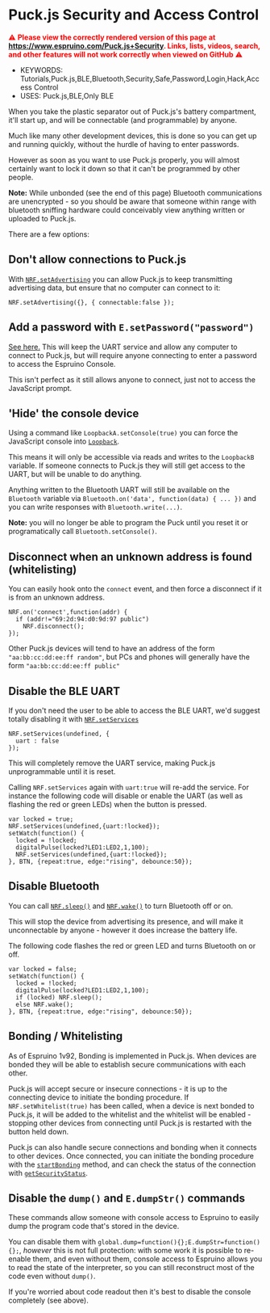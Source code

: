 <!--- Copyright (c) 2016 Gordon Williams, Pur3 Ltd. See the file LICENSE for copying permission. -->
Puck.js Security and Access Control
===================================

<span style="color:red">:warning: **Please view the correctly rendered version of this page at https://www.espruino.com/Puck.js+Security. Links, lists, videos, search, and other features will not work correctly when viewed on GitHub** :warning:</span>

* KEYWORDS: Tutorials,Puck.js,BLE,Bluetooth,Security,Safe,Password,Login,Hack,Access Control
* USES: Puck.js,BLE,Only BLE

When you take the plastic separator out of Puck.js's battery compartment, it'll
start up, and will be connectable (and programmable) by anyone.

Much like many other development devices, this is done so you can get up and
running quickly, without the hurdle of having to enter passwords.

However as soon as you want to use Puck.js properly, you will almost certainly
want to lock it down so that it can't be programmed by other people.

**Note:** While unbonded (see the end of this page) Bluetooth communications
are unencrypted - so you should be aware that someone within range with
bluetooth sniffing hardware could conceivably view anything written or
uploaded to Puck.js.

There are a few options:

## Don't allow connections to Puck.js

With [`NRF.setAdvertising`](http://www.espruino.com/Reference#l_NRF_setAdvertising)
you can allow Puck.js to keep transmitting advertising data, but ensure that no
computer can connect to it:

```
NRF.setAdvertising({}, { connectable:false });
```

## Add a password with `E.setPassword("password")`

[See here.](http://www.espruino.com/Reference#l_E_setPassword) This will keep
the UART service and allow any computer to connect to Puck.js, but will require
anyone connecting to enter a password to access the Espruino Console.

This isn't perfect as it still allows anyone to connect, just not to access
the JavaScript prompt.


## 'Hide' the console device

Using a command like `LoopbackA.setConsole(true)` you can force the JavaScript
console into [`Loopback`](http://www.espruino.com/Reference#l__global_LoopbackA).

This means it will only be accessible via reads and writes to the `LoopbackB`
variable. If someone connects to Puck.js they will still get access to the UART,
but will be unable to do anything.

Anything written to the Bluetooth UART will still be available on the `Bluetooth`
variable via `Bluetooth.on('data', function(data) { ... })` and you can write
responses with `Bluetooth.write(...)`.

**Note:** you will no longer be able to program the Puck until you reset it
or programatically call `Bluetooth.setConsole()`.


## Disconnect when an unknown address is found (whitelisting)

You can easily hook onto the `connect` event, and then force a disconnect if
it is from an unknown address.

```
NRF.on('connect',function(addr) {
  if (addr!="69:2d:94:d0:9d:97 public")
    NRF.disconnect();
});
```

Other Puck.js devices will tend to have an address of the form `"aa:bb:cc:dd:ee:ff random"`,
but PCs and phones will generally have the form `"aa:bb:cc:dd:ee:ff public"`

## Disable the BLE UART

If you don't need the user to be able to access the BLE UART, we'd suggest
totally disabling it with [`NRF.setServices`](http://www.espruino.com/Reference#l_NRF_setServices)

```
NRF.setServices(undefined, {
  uart : false
});
```

This will completely remove the UART service, making Puck.js unprogrammable
until it is reset.

Calling `NRF.setServices` again with `uart:true` will re-add the service. For
instance the following code will disable or enable the UART (as well as flashing
the red or green LEDs) when the button is pressed.

```
var locked = true;
NRF.setServices(undefined,{uart:!locked}­);
setWatch(function() {
  locked = !locked;
  digitalPulse(locked?LED1:LED2,1,100);
  NRF.setServices(undefined,{uart:!locked}­);
}, BTN, {repeat:true, edge:"rising", debounce:50});
```


## Disable Bluetooth

You can call [`NRF.sleep()`](http://www.espruino.com/Reference#l_NRF_sleep) and
[`NRF.wake()`](http://www.espruino.com/Reference#l_NRF_wake) to turn Bluetooth
off or on.

This will stop the device from advertising its presence, and will make it
unconnectable by anyone - however it does increase the battery life.

The following code flashes the red or green LED and turns Bluetooth on or
off.

```
var locked = false;
setWatch(function() {
  locked = !locked;
  digitalPulse(locked?LED1:LED2,1,100);
  if (locked) NRF.sleep();
  else NRF.wake();
}, BTN, {repeat:true, edge:"rising", debounce:50});
```


## Bonding / Whitelisting

As of Espruino 1v92, Bonding is implemented in Puck.js. When devices
are bonded they will be able to establish secure communications with each
other.

Puck.js will accept secure or insecure connections - it is up to the
connecting device to initiate the bonding procedure. If
`NRF.setWhitelist(true)` has been called, when a device is next
bonded to Puck.js, it will be added to the whitelist and the whitelist
will be enabled - stopping other devices from connecting until
Puck.js is restarted with the button held down.

Puck.js can also handle secure connections and bonding when it connects to other
devices. Once connected, you can initiate the bonding procedure with the
[`startBonding`](http://www.espruino.com/Reference#l_BluetoothRemoteGATTServer_startBonding)
method, and can check the status of the connection with
[`getSecurityStatus`](http://www.espruino.com/Reference#l_BluetoothRemoteGATTServer_getSecurityStatus).

## Disable the `dump()` and `E.dumpStr()` commands

These commands allow someone with console access to Espruino to easily
dump the program code that's stored in the device.

You can disable them with `global.dump=function(){};E.dumpStr=function(){};`,
*however* this is not full protection: with some work it is possible to
re-enable them, and even without them, console access to Espruino allows
you to read the state of the interpreter, so you can still reconstruct
most of the code even without `dump()`.

If you're worried about code readout then it's best to disable the
console completely (see above).
